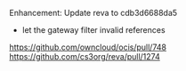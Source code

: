 Enhancement: Update reva to cdb3d6688da5

* let the gateway filter invalid references

https://github.com/owncloud/ocis/pull/748
https://github.com/cs3org/reva/pull/1274